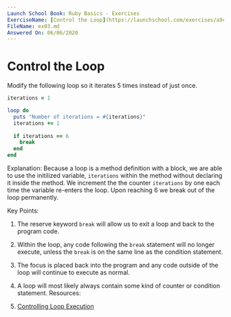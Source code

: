 ```yaml
---
Launch School Book: Ruby Basics - Exercises
ExerciseName: [Control the Loop](https://launchschool.com/exercises/a9ce12dc)
FileName: ex03.md
Answered On: 06/06/2020
---
```


# Control the Loop

Modify the following loop so it iterates 5 times instead of just once.

```ruby
iterations = 1

loop do
  puts "Number of iterations = #{iterations}"
  iterations += 1
  
  if iterations == 6
    break
  end
end
```

Explanation: 
Because a loop is a method definition with a block, we are able to use the 
initilized variable, `iterations` within the method without declaring it inside
the method. We increment the the counter `iterations` by one each time the 
variable re-enters the loop. Upon reaching 6 we break out of the loop permanently.

Key Points: 
1. The reserve keyword `break` will allow us to exit a loop and back to the
program code. 
2. Within the loop, any code following the `break` statement will no
longer execute, unless the `break` is on the same line as the condition statement.
3. The focus is placed back into the program and any code outside of the loop 
will continue to execute as normal.
4. A loop will most likely always contain some kind of counter or condition statement.
Resources:

1. [Controlling Loop Execution](https://launchschool.com/books/ruby/read/loops_iterators#controllloop)
